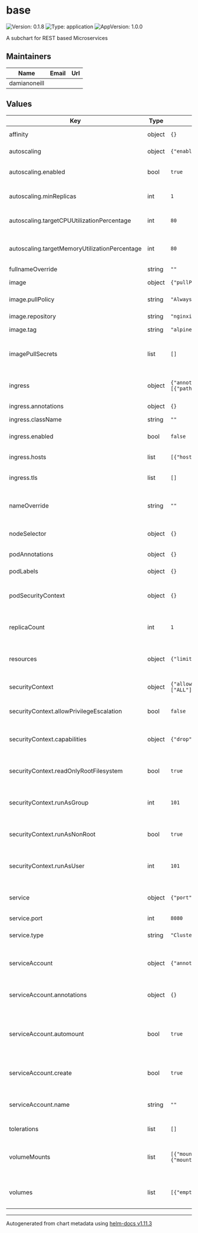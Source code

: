 # base

![Version: 0.1.8](https://img.shields.io/badge/Version-0.1.8-informational?style=flat-square) ![Type: application](https://img.shields.io/badge/Type-application-informational?style=flat-square) ![AppVersion: 1.0.0](https://img.shields.io/badge/AppVersion-1.0.0-informational?style=flat-square)

A subchart for REST based Microservices

## Maintainers

| Name | Email | Url |
| ---- | ------ | --- |
| damianoneill |  |  |

## Values

| Key | Type | Default | Description |
|-----|------|---------|-------------|
| affinity | object | `{}` | Affinity rules for the pod. |
| autoscaling | object | `{"enabled":true,"maxReplicas":5,"minReplicas":1,"targetCPUUtilizationPercentage":80,"targetMemoryUtilizationPercentage":80}` | Autoscaling configuration. |
| autoscaling.enabled | bool | `true` | Enable or disable autoscaling. |
| autoscaling.minReplicas | int | `1` | Minimum and maximum replicas. |
| autoscaling.targetCPUUtilizationPercentage | int | `80` | Target CPU utilization percentage. |
| autoscaling.targetMemoryUtilizationPercentage | int | `80` | Target memory utilization percentage. |
| fullnameOverride | string | `""` |  |
| image | object | `{"pullPolicy":"Always","repository":"nginxinc/nginx-unprivileged","tag":"alpine3.18"}` | Docker image details. |
| image.pullPolicy | string | `"Always"` | Image pull policy. |
| image.repository | string | `"nginxinc/nginx-unprivileged"` | Docker image repository. |
| image.tag | string | `"alpine3.18"` | Image tag. |
| imagePullSecrets | list | `[]` | Secrets for pulling images from private repositories. |
| ingress | object | `{"annotations":{},"className":"","enabled":false,"hosts":[{"host":"chart-example.local","paths":[{"path":"/","pathType":"ImplementationSpecific"}]}],"tls":[]}` | Configuration for Ingress resources. |
| ingress.annotations | object | `{}` | Annotations for Ingress. |
| ingress.className | string | `""` | Ingress class. |
| ingress.enabled | bool | `false` | Enable or disable Ingress. |
| ingress.hosts | list | `[{"host":"chart-example.local","paths":[{"path":"/","pathType":"ImplementationSpecific"}]}]` | Ingress hosts and paths. |
| ingress.tls | list | `[]` | TLS configuration for Ingress. |
| nameOverride | string | `""` | Overrides for chart and deployment names. |
| nodeSelector | object | `{}` | Node selector for the pod. |
| podAnnotations | object | `{}` | Annotations for pods. |
| podLabels | object | `{}` | Labels for pods. |
| podSecurityContext | object | `{}` | Security context for the entire pod. |
| replicaCount | int | `1` | Number of replicas for the deployment. |
| resources | object | `{"limits":{"cpu":"100m","memory":"128Mi"},"requests":{"cpu":"100m","memory":"128Mi"}}` | Resource requests and limits for the pod. |
| securityContext | object | `{"allowPrivilegeEscalation":false,"capabilities":{"drop":["ALL"]},"readOnlyRootFilesystem":true,"runAsGroup":101,"runAsNonRoot":true,"runAsUser":101}` | Security context for containers. |
| securityContext.allowPrivilegeEscalation | bool | `false` | Disallow privilege escalation. |
| securityContext.capabilities | object | `{"drop":["ALL"]}` | Drop capabilities for the container. |
| securityContext.readOnlyRootFilesystem | bool | `true` | Mount the root filesystem as read-only. |
| securityContext.runAsGroup | int | `101` | Group ID for the container (nginx group is 101). |
| securityContext.runAsNonRoot | bool | `true` | Run the container as a non-root user. |
| securityContext.runAsUser | int | `101` | User ID for the container (nginx user is 101). |
| service | object | `{"port":8080,"type":"ClusterIP"}` | Configuration for the Kubernetes service. |
| service.port | int | `8080` | Service port. |
| service.type | string | `"ClusterIP"` | Service type (e.g., ClusterIP). |
| serviceAccount | object | `{"annotations":{},"automount":true,"create":true,"name":""}` | Configuration for the service account. |
| serviceAccount.annotations | object | `{}` | Annotations for the service account. |
| serviceAccount.automount | bool | `true` | Automatically mount API credentials for the service account. |
| serviceAccount.create | bool | `true` | Whether to create a service account. |
| serviceAccount.name | string | `""` | Name of the service account to use. |
| tolerations | list | `[]` | Tolerations for the pod. |
| volumeMounts | list | `[{"mountPath":"/home/nginx","name":"nginx-config"},{"mountPath":"/var/cache/nginx","name":"nginx-cache"},{"mountPath":"/tmp","name":"tmp"}]` | Additional volume mounts for the Deployment. |
| volumes | list | `[{"emptyDir":{},"name":"nginx-config"},{"emptyDir":{},"name":"nginx-cache"},{"emptyDir":{},"name":"tmp"}]` | Additional volumes for the Deployment. |

----------------------------------------------
Autogenerated from chart metadata using [helm-docs v1.11.3](https://github.com/norwoodj/helm-docs/releases/v1.11.3)
